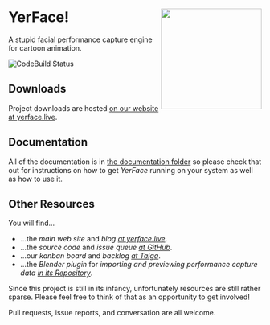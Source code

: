 <img align="right" height="200" src="doc/images/yer-face-logo-weboptimized.png" />YerFace!
========
A stupid facial performance capture engine for cartoon animation.

![CodeBuild Status](https://codebuild.us-east-2.amazonaws.com/badges?uuid=eyJlbmNyeXB0ZWREYXRhIjoibGNhelk3UzRNMVRybUtrUHkyK285aDl1Q29PWmNlQnQ1MlA3ZlJ4c1M3VVlYSEI0a29tVWR2N3pPZ25wK2cxSjhPcjBOSGxKODl4ZmM3dkphMW9tR0RJPSIsIml2UGFyYW1ldGVyU3BlYyI6Im5iNGp2YzI2ZWpKK0NUeDIiLCJtYXRlcmlhbFNldFNlcmlhbCI6MX0%3D&branch=master)


Downloads
---------

Project downloads are hosted [on our website at yerface.live](https://yerface.live/download/).


Documentation
-------------

All of the documentation is in [the documentation folder](doc/) so please check that out for instructions on how to get _YerFace_ running on your system as well as how to use it.


Other Resources
---------------

You will find...
- ...the _main web site_ and _blog [at yerface.live](https://yerface.live/)_.
- ...the _source code_ and _issue queue [at GitHub](https://github.com/markleybros/yer-face)_.
- ...our _kanban board_ and _backlog [at Taiga](https://tree.taiga.io/project/markleybros-yerface/)_.
- ...the _Blender plugin_ for _importing and previewing performance capture data [in its Repository](https://github.com/markleybros/yerface_blender)_.

Since this project is still in its infancy, unfortunately resources are still rather sparse. Please feel free to think of that as an opportunity to get involved!

Pull requests, issue reports, and conversation are all welcome.
